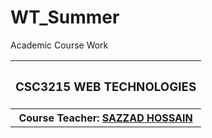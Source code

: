 # WT_Summer
Academic Course Work

<p align="center">
<table>
  <tr>
    <th><h3>CSC3215	WEB TECHNOLOGIES</h3></h>
  </tr>
  
  <tr>
  <th>Course Teacher: <a href="https://github.com/hsazzad-prog">SAZZAD HOSSAIN</a></th>
  </tr>
</table>
</p>
